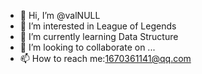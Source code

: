 - 👋 Hi, I’m @valNULL
- 👀 I’m interested in League of Legends
- 🌱 I’m currently learning Data Structure
- 💞️ I’m looking to collaborate on ...
- 📫 How to reach me:1670361141@qq.com

<!---
valNULL/valNULL is a ✨ special ✨ repository because its `README.md` (this file) appears on your GitHub profile.
You can click the Preview link to take a look at your changes.
--->

